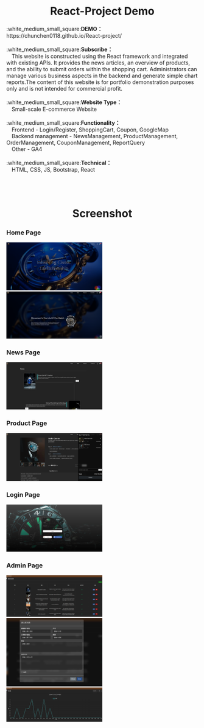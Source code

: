 <h1 align='center'>React-Project Demo</h1>  
:white_medium_small_square:<b>DEMO：</b>https://chunchen0118.github.io/React-project/ 
</br>
</br>
:white_medium_small_square:<b>Subscribe：</b> 
</br>
<span color='red'>&emsp;This website is constructed using the React framework and integrated with existing APIs. It provides the news articles, an overview of products, and the ability to submit orders within the shopping cart. Administrators can manage various business aspects in the backend and generate simple chart reports.The content of this website is for portfolio demonstration purposes only and is not intended for commercial profit.</span>
</br>
</br>
:white_medium_small_square:<b>Website Type：</b>
</br>
<span>&emsp;Small-scale E-commerce Website </span>
</br>
</br>
:white_medium_small_square:<b>Functionality：</b>
</br>
<span>&emsp;Frontend - Login/Register, ShoppingCart, Coupon, GoogleMap</span>
</br>
<span>&emsp;Backend management - NewsManagement, ProductManagement, OrderManagement, CouponManagement, ReportQuery </span> 
</br>
<span>&emsp;Other - GA4 </span> 
</br>
</br>
:white_medium_small_square:<b>Technical：</b>
</br>
<span>&emsp;HTML, CSS, JS, Bootstrap, React</span>
</br>
</br>
</br>
</br>
<h1 align='center'>Screenshot</h1>  

<h3>Home Page</h3>
<img src="https://github.com/chunchen0118/React-project/blob/main/git_readme_img/home.PNG" width="50%" />
<img src="https://github.com/chunchen0118/React-project/blob/main/git_readme_img/home2.PNG" width="50%" />

<h3>News Page</h3>
<img src="https://github.com/chunchen0118/React-project/blob/main/git_readme_img/news.PNG" width="50%" />

<h3>Product Page</h3>
<img src="https://github.com/chunchen0118/React-project/blob/main/git_readme_img/product_cart.PNG" width="50%" />

<h3>Login Page</h3>
<img src="https://github.com/chunchen0118/React-project/blob/main/git_readme_img/login.PNG" width="50%" />


<h3>Admin Page</h3>
<img src="https://github.com/chunchen0118/React-project/blob/main/git_readme_img/admin_News.PNG" width="50%" />
<img src="https://github.com/chunchen0118/React-project/blob/main/git_readme_img/admin_NewsCreation.PNG" width="50%" />
<img src="https://github.com/chunchen0118/React-project/blob/main/git_readme_img/admin_Report.PNG" width="50%" />

